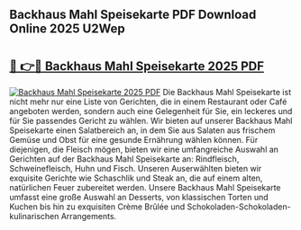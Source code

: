## Backhaus Mahl Speisekarte PDF Download Online 2025 U2Wep

# <h2><a href="http://gc96na5.nevu.top/?p=Backhaus+Mahl+Speisekarte">🔗 👉🔴 Backhaus Mahl Speisekarte 2025 PDF</a></h2>

[![Backhaus Mahl Speisekarte 2025 PDF](https://i.imgur.com/dBaPXMq.png)](http://gc96na5.nevu.top/?p=Backhaus+Mahl+Speisekarte)
Die Backhaus Mahl Speisekarte ist nicht mehr nur eine Liste von Gerichten, die in einem Restaurant oder Café angeboten werden, sondern auch eine Gelegenheit für Sie, ein leckeres und für Sie passendes Gericht zu wählen. Wir bieten auf unserer Backhaus Mahl Speisekarte einen Salatbereich an, in dem Sie aus Salaten aus frischem Gemüse und Obst für eine gesunde Ernährung wählen können. Für diejenigen, die Fleisch mögen, bieten wir eine umfangreiche Auswahl an Gerichten auf der Backhaus Mahl Speisekarte an: Rindfleisch, Schweinefleisch, Huhn und Fisch. Unseren Auserwählten bieten wir exquisite Gerichte wie Schaschlik und Steak an, die auf einem alten, natürlichen Feuer zubereitet werden. Unsere Backhaus Mahl Speisekarte umfasst eine große Auswahl an Desserts, von klassischen Torten und Kuchen bis hin zu exquisiten Crème Brûlée und Schokoladen-Schokoladen-kulinarischen Arrangements.
